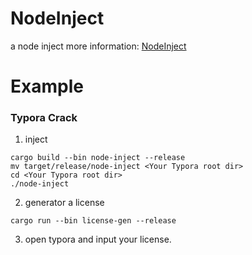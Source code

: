 # NodeInject
a node inject
more information: [NodeInject](https://github.com/DiamondHunters/NodeInject)

# Example
### Typora Crack
1. inject
```shell
cargo build --bin node-inject --release
mv target/release/node-inject <Your Typora root dir>
cd <Your Typora root dir>
./node-inject
```
2. generator a license
```shell
cargo run --bin license-gen --release
```
3. open typora and input your license.


